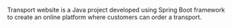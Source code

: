 Transport website is a Java project developed using Spring Boot framework to create an online platform where customers can order a transport.
